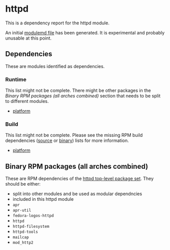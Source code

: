 # httpd
This is a dependency report for the httpd module.

An initial [modulemd file](httpd.yaml) has been generated. It is experimental and probably unusable at this point.
## Dependencies
These are modules identified as dependencies.
### Runtime
This list might not be complete. There might be other packages in the *Binary RPM packages (all arches combined)* section that needs to be split to different modules.
* [platform](../platform)
### Build
This list might not be complete. Please see the missing RPM build dependencies ([source](all/missing-buildtime-source-packages-short.txt) or [binary](all/missing-buildtime-binary-packages-short.txt)) lists for more information.
* [platform](../platform)
## Binary RPM packages (all arches combined)
These are RPM dependencies of the [httpd top-level package set](httpd.csv). They should be either:
* split into other modules and be used as modular dependncies
* included in this httpd module
* `apr`
* `apr-util`
* `fedora-logos-httpd`
* `httpd`
* `httpd-filesystem`
* `httpd-tools`
* `mailcap`
* `mod_http2`
